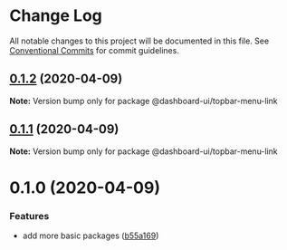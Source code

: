 # Change Log

All notable changes to this project will be documented in this file.
See [Conventional Commits](https://conventionalcommits.org) for commit guidelines.

## [0.1.2](https://github.com/mariusz-kabala/dashboard-ui/compare/@dashboard-ui/topbar-menu-link@0.1.1...@dashboard-ui/topbar-menu-link@0.1.2) (2020-04-09)

**Note:** Version bump only for package @dashboard-ui/topbar-menu-link

## [0.1.1](https://github.com/mariusz-kabala/dashboard-ui/compare/@dashboard-ui/topbar-menu-link@0.1.0...@dashboard-ui/topbar-menu-link@0.1.1) (2020-04-09)

**Note:** Version bump only for package @dashboard-ui/topbar-menu-link

# 0.1.0 (2020-04-09)

### Features

- add more basic packages ([b55a169](https://github.com/mariusz-kabala/dashboard-ui/commit/b55a169762303099a47eb4244b2a1e8c77f93907))
